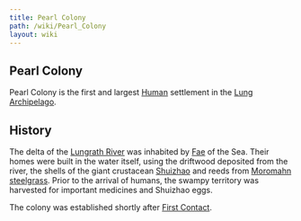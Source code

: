 ```yaml
---
title: Pearl Colony
path: /wiki/Pearl_Colony
layout: wiki
---
```


## Pearl Colony

Pearl Colony is the first and largest [Human](/wiki/Humans "wikilink")
settlement in the [Lung Archipelago](/wiki/Moromah_Island "wikilink").

History
-------

The delta of the [Lungrath River](/wiki/Lungrath_River "wikilink") was
inhabited by [Fae](/wiki/Fae "wikilink") of the Sea. Their homes were built in
the water itself, using the driftwood deposited from the river, the
shells of the giant crustacean [Shuizhao](/wiki/Shuizhao "wikilink") and reeds
from [Moromahn steelgrass](/wiki/Moromahn_steelgrass "wikilink"). Prior to the
arrival of humans, the swampy territory was harvested for important
medicines and Shuizhao eggs.

The colony was established shortly after [First
Contact](/wiki/First_Contact "wikilink").
